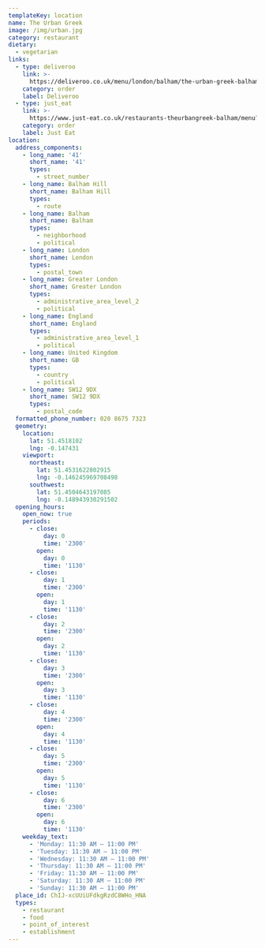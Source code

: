 ```yaml
---
templateKey: location
name: The Urban Greek
image: /img/urban.jpg
category: restaurant
dietary:
  - vegetarian
links:
  - type: deliveroo
    link: >-
      https://deliveroo.co.uk/menu/london/balham/the-urban-greek-balham?utm_medium=affiliate&utm_source=google_maps_link
    category: order
    label: Deliveroo
  - type: just_eat
    link: >-
      https://www.just-eat.co.uk/restaurants-theurbangreek-balham/menu?utm_source=google&utm_medium=organic&utm_campaign=orderaction
    category: order
    label: Just Eat
location:
  address_components:
    - long_name: '41'
      short_name: '41'
      types:
        - street_number
    - long_name: Balham Hill
      short_name: Balham Hill
      types:
        - route
    - long_name: Balham
      short_name: Balham
      types:
        - neighborhood
        - political
    - long_name: London
      short_name: London
      types:
        - postal_town
    - long_name: Greater London
      short_name: Greater London
      types:
        - administrative_area_level_2
        - political
    - long_name: England
      short_name: England
      types:
        - administrative_area_level_1
        - political
    - long_name: United Kingdom
      short_name: GB
      types:
        - country
        - political
    - long_name: SW12 9DX
      short_name: SW12 9DX
      types:
        - postal_code
  formatted_phone_number: 020 8675 7323
  geometry:
    location:
      lat: 51.4518102
      lng: -0.147431
    viewport:
      northeast:
        lat: 51.4531622802915
        lng: -0.146245969708498
      southwest:
        lat: 51.4504643197085
        lng: -0.148943930291502
  opening_hours:
    open_now: true
    periods:
      - close:
          day: 0
          time: '2300'
        open:
          day: 0
          time: '1130'
      - close:
          day: 1
          time: '2300'
        open:
          day: 1
          time: '1130'
      - close:
          day: 2
          time: '2300'
        open:
          day: 2
          time: '1130'
      - close:
          day: 3
          time: '2300'
        open:
          day: 3
          time: '1130'
      - close:
          day: 4
          time: '2300'
        open:
          day: 4
          time: '1130'
      - close:
          day: 5
          time: '2300'
        open:
          day: 5
          time: '1130'
      - close:
          day: 6
          time: '2300'
        open:
          day: 6
          time: '1130'
    weekday_text:
      - 'Monday: 11:30 AM – 11:00 PM'
      - 'Tuesday: 11:30 AM – 11:00 PM'
      - 'Wednesday: 11:30 AM – 11:00 PM'
      - 'Thursday: 11:30 AM – 11:00 PM'
      - 'Friday: 11:30 AM – 11:00 PM'
      - 'Saturday: 11:30 AM – 11:00 PM'
      - 'Sunday: 11:30 AM – 11:00 PM'
  place_id: ChIJ-xcUUiUFdkgRzdC8WHo_HNA
  types:
    - restaurant
    - food
    - point_of_interest
    - establishment
---
```

